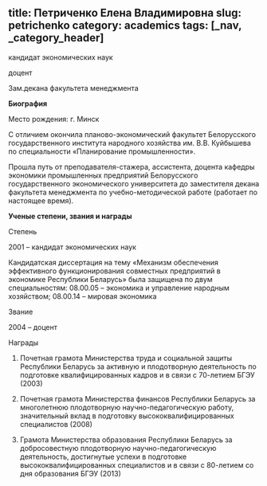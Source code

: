 title: Петриченко Елена Владимировна
slug: petrichenko
category: academics
tags: [_nav, _category_header]
---

кандидат экономических наук

доцент

Зам.декана факультета менеджмента

__Биография__

Место рождения: г. Минск

С отличием окончила планово-экономический факультет Белорусского государственного института народного хозяйства им. В.В. Куйбышева по специальности «Планирование промышленности».

Прошла путь от преподавателя-стажера, ассистента, доцента кафедры экономики промышленных предприятий Белорусского государственного экономического университета до заместителя декана факультета менеджмента по учебно-методической работе (работает по настоящее время).

__Ученые степени, звания и награды__

Степень

2001 – кандидат экономических наук

Кандидатская диссертация на тему «Механизм обеспечения эффективного функционирования совместных предприятий в экономике Республики Беларусь» была защищена по двум специальностям: 08.00.05 – экономика и управление народным хозяйством; 08.00.14 – мировая экономика

Звание

2004 – доцент

Награды

1. Почетная грамота Министерства труда и социальной защиты Республики Беларусь за активную и плодотворную деятельность по подготовке квалифицированных кадров и в связи с 70-летием БГЭУ (2003)

2. Почетная грамота Министерства финансов Республики Беларусь за многолетнюю плодотворную научно-педагогическую работу, значительный вклад в подготовку высококвалифицированных специалистов (2008)

3. Грамота Министерства образования Республики Беларусь за добросовестную плодотворную научно-педагогическую деятельность, достигнутые успехи в подготовке высококвалифицированных специалистов и в связи с 80-летием со дня образования БГЭУ (2013)
